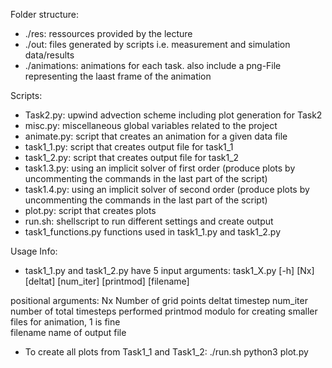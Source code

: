 Folder structure:
- ./res:        ressources provided by the lecture
- ./out:        files generated by scripts i.e. measurement and simulation data/results
- ./animations: animations for each task. also include a png-File representing the laast frame of the animation

Scripts:
- Task2.py:           upwind advection scheme including plot generation for Task2
- misc.py:            miscellaneous global variables related to the project
- animate.py:         script that creates an animation for a given data file
- task1_1.py:         script that creates output file for task1_1
- task1_2.py:         script that creates output file for task1_2
- task1.3.py:         using an implicit solver of first order (produce plots by uncommenting the commands in the last part of the script)
- task1.4.py:         using an implicit solver of second order (produce plots by uncommenting the commands in the last part of the script)
- plot.py:            script that creates plots
- run.sh:             shellscript to run different settings and create output
- task1_functions.py  functions used in task1_1.py and task1_2.py

Usage Info:
- task1_1.py and task1_2.py have 5 input arguments:
task1_X.py [-h] [Nx] [deltat] [num_iter] [printmod] [filename]

positional arguments:
  Nx          Number of grid points
  deltat      timestep
  num_iter    number of total timesteps performed
  printmod    modulo for creating smaller files for animation, 1 is fine  
  filename    name of output file 

- To create all plots from Task1_1 and Task1_2:
  ./run.sh
  python3 plot.py
	

